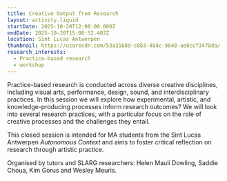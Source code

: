 ```yaml
---
title: Creative Output from Research
layout: activity.liquid
startDate: 2025-10-20T12:00:00.000Z
endDate: 2025-10-20T15:00:52.407Z
location: Sint Lucas Antwerpen
thumbnail: https://ucarecdn.com/53a3168d-c8b3-484c-9648-ae8ccf3478da/
research_interests:
  - Practice-based research
  - workshop
---
```

Practice-based research is conducted across diverse creative disciplines, including visual arts, performance, design, sound, and interdisciplinary practices. In this session we will explore how experimental, artistic, and knowledge-producing processes inform research outcomes? We will look into several research practices, with a particular focus on the role of creative processes and the challenges they entail.

This closed session is intended for MA students from the Sint Lucas Antwerpen *Autonomous Context* and aims to foster critical reflection on research through artistic practice.

Organised by tutors and SLARG researchers: Helen Mauli Dowling, Saddie Choua, Kim Gorus and Wesley Meuris.